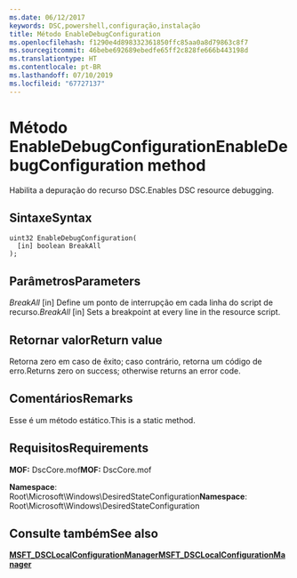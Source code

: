 ```yaml
---
ms.date: 06/12/2017
keywords: DSC,powershell,configuração,instalação
title: Método EnableDebugConfiguration
ms.openlocfilehash: f1290e4d898332361850ffc85aa0a8d79863c8f7
ms.sourcegitcommit: 46bebe692689ebedfe65ff2c828fe666b443198d
ms.translationtype: HT
ms.contentlocale: pt-BR
ms.lasthandoff: 07/10/2019
ms.locfileid: "67727137"
---
```

# <a name="enabledebugconfiguration-method"></a><span data-ttu-id="b4571-103">Método EnableDebugConfiguration</span><span class="sxs-lookup"><span data-stu-id="b4571-103">EnableDebugConfiguration method</span></span>

<span data-ttu-id="b4571-104">Habilita a depuração do recurso DSC.</span><span class="sxs-lookup"><span data-stu-id="b4571-104">Enables DSC resource debugging.</span></span>

## <a name="syntax"></a><span data-ttu-id="b4571-105">Sintaxe</span><span class="sxs-lookup"><span data-stu-id="b4571-105">Syntax</span></span>

```mof
uint32 EnableDebugConfiguration(
  [in] boolean BreakAll
);
```

## <a name="parameters"></a><span data-ttu-id="b4571-106">Parâmetros</span><span class="sxs-lookup"><span data-stu-id="b4571-106">Parameters</span></span>

<span data-ttu-id="b4571-107">*BreakAll* \[in\] Define um ponto de interrupção em cada linha do script de recurso.</span><span class="sxs-lookup"><span data-stu-id="b4571-107">*BreakAll* \[in\] Sets a breakpoint at every line in the resource script.</span></span>

## <a name="return-value"></a><span data-ttu-id="b4571-108">Retornar valor</span><span class="sxs-lookup"><span data-stu-id="b4571-108">Return value</span></span>

<span data-ttu-id="b4571-109">Retorna zero em caso de êxito; caso contrário, retorna um código de erro.</span><span class="sxs-lookup"><span data-stu-id="b4571-109">Returns zero on success; otherwise returns an error code.</span></span>

## <a name="remarks"></a><span data-ttu-id="b4571-110">Comentários</span><span class="sxs-lookup"><span data-stu-id="b4571-110">Remarks</span></span>

<span data-ttu-id="b4571-111">Esse é um método estático.</span><span class="sxs-lookup"><span data-stu-id="b4571-111">This is a static method.</span></span>

## <a name="requirements"></a><span data-ttu-id="b4571-112">Requisitos</span><span class="sxs-lookup"><span data-stu-id="b4571-112">Requirements</span></span>

<span data-ttu-id="b4571-113">**MOF:** DscCore.mof</span><span class="sxs-lookup"><span data-stu-id="b4571-113">**MOF:** DscCore.mof</span></span>

<span data-ttu-id="b4571-114">**Namespace**: Root\Microsoft\Windows\DesiredStateConfiguration</span><span class="sxs-lookup"><span data-stu-id="b4571-114">**Namespace**: Root\Microsoft\Windows\DesiredStateConfiguration</span></span>

## <a name="see-also"></a><span data-ttu-id="b4571-115">Consulte também</span><span class="sxs-lookup"><span data-stu-id="b4571-115">See also</span></span>

[<span data-ttu-id="b4571-116">**MSFT_DSCLocalConfigurationManager**</span><span class="sxs-lookup"><span data-stu-id="b4571-116">**MSFT_DSCLocalConfigurationManager**</span></span>](msft-dsclocalconfigurationmanager.md)
